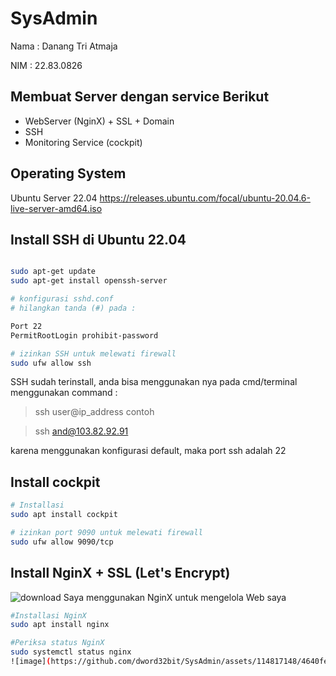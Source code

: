# SysAdmin

Nama  : Danang Tri Atmaja

NIM   : 22.83.0826

## Membuat Server dengan service Berikut
- WebServer (NginX) + SSL + Domain
- SSH
- Monitoring Service (cockpit)

## Operating System
Ubuntu Server 22.04
https://releases.ubuntu.com/focal/ubuntu-20.04.6-live-server-amd64.iso

## Install SSH di Ubuntu 22.04
```bash

sudo apt-get update
sudo apt-get install openssh-server

# konfigurasi sshd.conf
# hilangkan tanda (#) pada :

Port 22
PermitRootLogin prohibit-password

# izinkan SSH untuk melewati firewall
sudo ufw allow ssh
```
SSH sudah terinstall, anda bisa menggunakan nya pada cmd/terminal
menggunakan command :

> ssh user@ip_address
contoh

> ssh and@103.82.92.91

karena menggunakan konfigurasi default, maka port ssh adalah 22

## Install cockpit
```bash
# Installasi 
sudo apt install cockpit

# izinkan port 9090 untuk melewati firewall
sudo ufw allow 9090/tcp
```
## Install NginX + SSL (Let's Encrypt)
![download](https://github.com/dword32bit/SysAdmin/assets/114817148/e3318239-a3a4-449d-bd86-79edc65c4b7f)
Saya menggunakan NginX untuk mengelola Web saya

```bash
#Installasi NginX
sudo apt install nginx

#Periksa status NginX
sudo systemctl status nginx
![image](https://github.com/dword32bit/SysAdmin/assets/114817148/4640fe36-9040-4bf5-ad76-410252ad6855)
```

